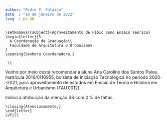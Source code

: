 ```yaml
---
author: "Pedro P. Palazzo"
date  : "10 de janeiro de 2022"
lang  : pt-BR
---
```


```{=latex}
\setkomavar{subject}{Aproveitamento de Pibic como Ensaio Teórico}
\begin{letter}{%
  À Coordenação de Graduação\\
  Faculdade de Arquitetura e Urbanismo%
}
\opening{Senhora Coordenadora,}

 \\
```

Venho por meio desta recomendar a aluna Ana Caroline dos Santos Paiva,
matrícula 2016/0110955, bolsista de Iniciação Tecnológica no período
2020--2021, para aproveitamento de estudos em Ensaio de Teoria e
História em Arquitetura e Urbanismo (TAU 0012).

Indico a atribuição da menção SS com 0 % de faltas.

```{=latex}
\closing{Atenciosamente,}
\end{letter}
\vfill
```
